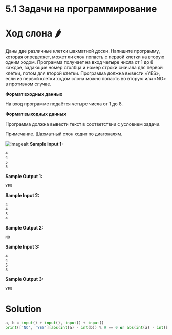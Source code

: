 # 5.1 Задачи на программирование

# Ход слона 🌶️

Даны две различные клетки шахматной доски. Напишите программу, которая определяет, может ли слон попасть с первой клетки
на вторую одним ходом. Программа получает на вход четыре числа от 1 до 8 каждое, задающие номер столбца и номер строки
сначала для первой клетки, потом для второй клетки. Программа должна вывести «YES», если из первой клетки ходом слона
можно попасть во вторую или «NO» в противном случае.

**Формат входных данных**

На вход программе подаётся четыре числа от 1 до 8.

**Формат выходных данных**

Программа должна вывести текст в соответствии с условием задачи.

Примечание. Шахматный слон ходит по диагоналям.

![imagealt](https://ucarecdn.com/eb6ad880-928b-4271-98f0-aefb193991d7/)
**Sample Input 1:**

```
4
4
5
5
```

**Sample Output 1:**

```
YES
```

**Sample Input 2:**

```
4
4
5
4
```

**Sample Output 2:**

```
NO
```

**Sample Input 3:**

```
4
4
5
3
```

**Sample Output 3:**

```
YES
```

# Solution

```python
a, b = input() + input(), input() + input()
print(['NO', 'YES'][abs(int(a) - int(b)) % 9 == 0 or abs(int(a) - int(b)) % 11 == 0])
```